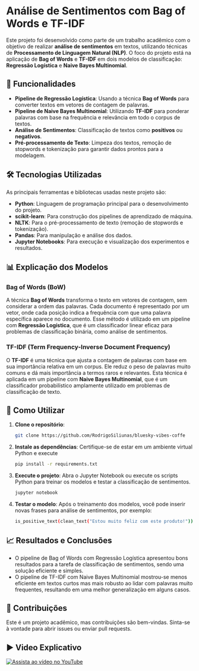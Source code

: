 # Análise de Sentimentos com Bag of Words e TF-IDF

Este projeto foi desenvolvido como parte de um trabalho acadêmico com o objetivo de realizar **análise de sentimentos** em textos, utilizando técnicas de **Processamento de Linguagem Natural (NLP)**. O foco do projeto está na aplicação de **Bag of Words** e **TF-IDF** em dois modelos de classificação: **Regressão Logística** e **Naive Bayes Multinomial**.

## 🚀 Funcionalidades

- **Pipeline de Regressão Logística**: Usando a técnica **Bag of Words** para converter textos em vetores de contagem de palavras.
- **Pipeline de Naive Bayes Multinomial**: Utilizando **TF-IDF** para ponderar palavras com base na frequência e relevância em todo o corpus de textos.
- **Análise de Sentimentos**: Classificação de textos como **positivos** ou **negativos**.
- **Pré-processamento de Texto**: Limpeza dos textos, remoção de stopwords e tokenização para garantir dados prontos para a modelagem.

## 🛠️ Tecnologias Utilizadas

As principais ferramentas e bibliotecas usadas neste projeto são:

- **Python**: Linguagem de programação principal para o desenvolvimento do projeto.
- **scikit-learn**: Para construção dos pipelines de aprendizado de máquina.
- **NLTK**: Para o pré-processamento de texto (remoção de stopwords e tokenização).
- **Pandas**: Para manipulação e análise dos dados.
- **Jupyter Notebooks**: Para execução e visualização dos experimentos e resultados.

## 📊 Explicação dos Modelos

### Bag of Words (BoW)
A técnica **Bag of Words** transforma o texto em vetores de contagem, sem considerar a ordem das palavras. Cada documento é representado por um vetor, onde cada posição indica a frequência com que uma palavra específica aparece no documento. Esse método é utilizado em um pipeline com **Regressão Logística**, que é um classificador linear eficaz para problemas de classificação binária, como análise de sentimentos.

### TF-IDF (Term Frequency-Inverse Document Frequency)
O **TF-IDF** é uma técnica que ajusta a contagem de palavras com base em sua importância relativa em um corpus. Ele reduz o peso de palavras muito comuns e dá mais importância a termos raros e relevantes. Esta técnica é aplicada em um pipeline com **Naive Bayes Multinomial**, que é um classificador probabilístico amplamente utilizado em problemas de classificação de texto.

## 📝 Como Utilizar

1. **Clone o repositório**:
   ```bash
   git clone https://github.com/RodrigoSiliunas/bluesky-vibes-coffe
   ```
2. **Instale as dependências**: Certifique-se de estar em um ambiente virtual Python e execute
   ```bash
   pip install -r requirements.txt
   ```
3. **Execute o projeto**: Abra o Jupyter Notebook ou execute os scripts Python para treinar os modelos e testar a classificação de sentimentos.
   ```bash
   jupyter notebook
   ```
4. **Testar o modelo**: Após o treinamento dos modelos, você pode inserir novas frases para análise de sentimentos, por exemplo:
   ```bash
   is_positive_text(clean_text("Estou muito feliz com este produto!"))
   ```

## 📈 Resultados e Conclusões
* O pipeline de Bag of Words com Regressão Logística apresentou bons resultados para a tarefa de classificação de sentimentos, sendo uma solução eficiente e simples.
* O pipeline de TF-IDF com Naive Bayes Multinomial mostrou-se menos eficiente em textos curtos mas mais robusto ao lidar com palavras muito frequentes, resultando em uma melhor generalização em alguns casos.

## 🤝 Contribuições
Este é um projeto acadêmico, mas contribuições são bem-vindas. Sinta-se à vontade para abrir issues ou enviar pull requests.

## ▶️ Video Explicativo

[![Assista ao vídeo no YouTube](https://img.youtube.com/vi/EXEMPLO/hqdefault.jpg)](https://www.youtube.com/watch?v=7QjMWERwf34)
